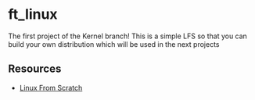 # ft_linux
The first project of the Kernel branch! This is a simple LFS so that you can build your own distribution which will be used in the next projects

## Resources
- [Linux From Scratch](https://linuxfromscratch.org/lfs/view/stable/)
